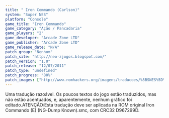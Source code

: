 ```yaml
---
title: " Iron Commando (Carlson)"
system: "Super NES"
platform: "Console"
game_title: "Iron Commando"
game_category: "Ação / Pancadaria"
game_players: "2"
game_developer: "Arcade Zone LTD"
game_publisher: "Arcade Zone LTD"
game_release_date: "N/A"
patch_group: "Nenhum"
patch_site: "http://neo-zjogos.blogspot.com/"
patch_version: "1.0"
patch_release: "12/07/2011"
patch_type: "undefined"
patch_progress: "80%"
patch_images: ["http://www.romhackers.org/imagens/traducoes/%5BSNES%5D%20Iron%20Commando%20-%20Carlson%20-%201.png","http://www.romhackers.org/imagens/traducoes/%5BSNES%5D%20Iron%20Commando%20-%20Carlson%20-%202.png","http://www.romhackers.org/imagens/traducoes/%5BSNES%5D%20Iron%20Commando%20-%20Carlson%20-%203.png"]
---
```

Uma tradução razoável. Os poucos textos do jogo estão traduzidos, mas não estão acentuados, e, aparentemente, nenhum gráfico foi editado.ATENÇÃO:Esta tradução deve ser aplicada na ROM original Iron Commando (E) (NG-Dump Known).smc, com CRC32 D967299D.